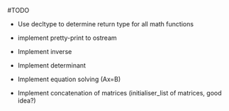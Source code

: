 #TODO

- Use decltype to determine return type for all math functions

- implement pretty-print to ostream


- Implement inverse
- Implement determinant
- Implement equation solving (Ax=B)
- Implement concatenation of matrices (initialiser_list of matrices, good idea?)
